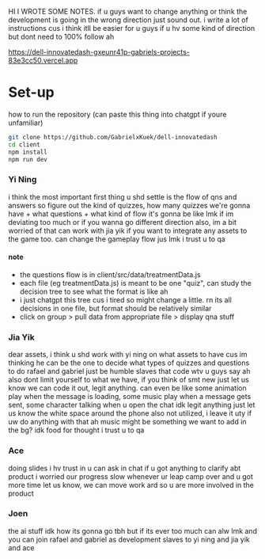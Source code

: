 HI I WROTE SOME NOTES. if u guys want to change anything or think the development is going in the wrong direction just sound out. i write a lot of instructions cus i think itll be easier for u guys if u hv some kind of direction but dont need to 100% follow ah

https://dell-innovatedash-gxeunr41p-gabriels-projects-83e3cc50.vercel.app

# Set-up
how to run the repository (can paste this thing into chatgpt if youre unfamiliar)
<using vscode>
```bash
git clone https://github.com/GabrielxKuek/dell-innovatedash
cd client
npm install
npm run dev
```

### Yi Ning
i think the most important first thing u shd settle is the flow of qns and answers
so figure out the kind of quizzes, how many quizzes we're gonna have + what questions + what kind of flow it's gonna be like
lmk if im deviating too much or if you wanna go different direction also, im a bit worried of that
can work with jia yik if you want to integrate any assets to the game too. can change the gameplay flow jus lmk
i trust u to qa

#### note
- the questions flow is in client/src/data/treatmentData.js
- each file (eg treatmentData.js) is meant to be one "quiz", can study the decision tree to see what the format is like ah
- i just chatgpt this tree cus i tired so might change a little. rn its all decisions in one file, but format should be relatively similar
- click on group > pull data from appropriate file > display qna stuff

### Jia Yik
dear assets, i think u shd work with yi ning on what assets to have cus im thinking he can be the one to decide what types of quizzes and questions to do
rafael and gabriel just be humble slaves that code wtv u guys say ah
also dont limit yourself to what we have, if you think of smt new just let us know we can code it out, legit anything. can even be like some animation play when the message is loading, some music play when a message gets sent, some character talking when u open the chat idk legit anything just let us know
the white space around the phone also not utilized, i leave it uty if uw do anything with that ah
music might be something we want to add in the bg? idk food for thought
i trust u to qa

### Ace
doing slides i hv trust in u can ask in chat if u got anything to clarify abt product i worried our progress slow
whenever ur leap camp over and u got more time let us know, we can move work ard so u are more involved in the product

### Joen
the ai stuff idk how its gonna go tbh but if its ever too much can alw lmk and you can join rafael and gabriel as development slaves to yi ning and jia yik and ace